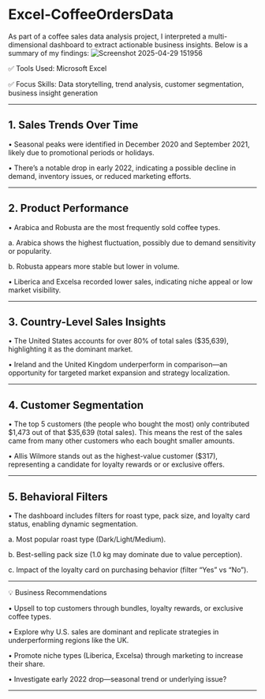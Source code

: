 # Excel-CoffeeOrdersData
As part of a coffee sales data analysis project, I interpreted a multi-dimensional dashboard to extract actionable business insights. Below is a summary of my findings:
![Screenshot 2025-04-29 151956](https://github.com/user-attachments/assets/d37d8d6c-84f1-437f-9d74-b2a0d2cadbf9)

✅ Tools Used: Microsoft Excel

✅ Focus Skills: Data storytelling, trend analysis, customer segmentation, business insight generation

________________________________________
## 1. Sales Trends Over Time

•	Seasonal peaks were identified in December 2020 and September 2021, likely due to promotional periods or holidays.

•	There’s a notable drop in early 2022, indicating a possible decline in demand, inventory issues, or reduced marketing efforts.
________________________________________
## 2. Product Performance

•	Arabica and Robusta are the most frequently sold coffee types.

  a. Arabica shows the highest fluctuation, possibly due to demand sensitivity or popularity.
          
  b. Robusta appears more stable but lower in volume.
          
•	Liberica and Excelsa recorded lower sales, indicating niche appeal or low market visibility.
________________________________________
## 3. Country-Level Sales Insights

•	The United States accounts for over 80% of total sales ($35,639), highlighting it as the dominant market.
      
•	Ireland and the United Kingdom underperform in comparison—an opportunity for targeted market expansion and strategy localization.
________________________________________
## 4. Customer Segmentation

•	The top 5 customers (the people who bought the most) only contributed $1,473 out of that $35,639 (total sales). This means the rest of the sales came from many other customers who each bought smaller amounts.

•	Allis Wilmore stands out as the highest-value customer ($317), representing a candidate for loyalty rewards or or exclusive offers.
________________________________________
## 5. Behavioral Filters

•	The dashboard includes filters for roast type, pack size, and loyalty card status, enabling dynamic segmentation.

  a.	Most popular roast type (Dark/Light/Medium).
    
  b.	Best-selling pack size (1.0 kg may dominate due to value perception).
    
  c.	Impact of the loyalty card on purchasing behavior (filter “Yes” vs “No”).
________________________________________
💡 Business Recommendations

•	Upsell to top customers through bundles, loyalty rewards, or exclusive coffee types.

•	Explore why U.S. sales are dominant and replicate strategies in underperforming regions like the UK.

•	Promote niche types (Liberica, Excelsa) through marketing to increase their share.

•	Investigate early 2022 drop—seasonal trend or underlying issue?
________________________________________

